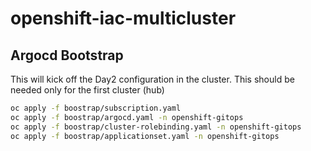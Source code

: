 # openshift-iac-multicluster





## Argocd Bootstrap

This will kick off the Day2 configuration in the cluster.
This should be needed only for the first cluster (hub)

```sh
oc apply -f boostrap/subscription.yaml
oc apply -f boostrap/argocd.yaml -n openshift-gitops
oc apply -f boostrap/cluster-rolebinding.yaml -n openshift-gitops
oc apply -f boostrap/applicationset.yaml -n openshift-gitops
```